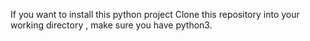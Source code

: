 If you want to install this python project
Clone this repository into your working directory , make sure you have python3.

